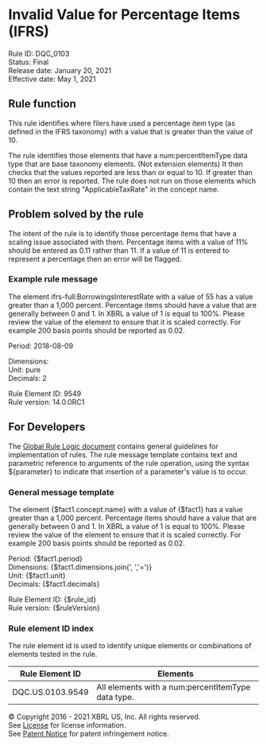 # Invalid Value for Percentage Items (IFRS)  
Rule ID: DQC_0103  
Status: Final  
Release date: January 20, 2021  
Effective date: May 1, 2021  
  
## Rule function
This rule identifies where filers have used a percentage item type (as defined in the IFRS taxonomy) with a value that is greater than the value of 10.

The rule identifies those elements that have a num:percentItemType data type that are base taxonomy elements. (Not extension elements)  It then checks that the values reported are less than or equal to 10. If greater than 10 then an error is reported. The rule does not run on those elements which contain the text string "ApplicableTaxRate" in the concept name.

## Problem solved by the rule
The intent of the rule is to identify those percentage items that have a scaling issue associated with them. Percentage items with a value of 11% should be entered as 0.11 rather than 11.  If a value of 11 is entered to represent a percentage then an error will be flagged.  

### Example rule message 
The element ifrs-full:BorrowingsInterestRate with a value of 55 has a value greater than a 1,000 percent.  Percentage items should have a value that are generally between 0 and 1. In XBRL a value of 1 is equal to 100%. Please review the value of the element to ensure that it is scaled correctly.  For example 200 basis points should be reported as 0.02.
 

Period: 2018-08-09

Dimensions:  
Unit: pure  
Decimals: 2

Rule Element ID: 9549  
Rule version: 14.0.0RC1

## For Developers  
The [Global Rule Logic document](https://github.com/DataQualityCommittee/dqc_us_rules/blob/master/docs/GlobalRuleLogic.md) contains general guidelines for implementation of rules. The rule message template contains text and parametric reference to arguments of the rule operation, using the syntax ${parameter} to indicate that insertion of a parameter's value is to occur.  
  
### General message template  
The element {$fact1.concept.name} with a value of {$fact1} has a value greater than a 1,000 percent.  Percentage items should have a value that are generally between 0 and 1. In XBRL a value of 1 is equal to 100%. Please review the value of the element to ensure that it is scaled correctly.  For example 200 basis points should be reported as 0.02.
 
Period: {$fact1.period}  
Dimensions: {$fact1.dimensions.join(', ','=')}  
Unit: {$fact1.unit}  
Decimals: {$fact1.decimals}

Rule Element ID: {$rule_id}  
Rule version: {$ruleVersion} 
  
### Rule element ID index  
The rule element id is used to identify unique elements or combinations of elements tested in the rule.  

|Rule Element ID|Elements|  
|--------|--------|  
|DQC.US.0103.9549|All elements with a num:percentItemType data type.|
  
© Copyright 2016 - 2021 XBRL US, Inc. All rights reserved.   
See [License](https://xbrl.us/dqc-license) for license information.  
See [Patent Notice](https://xbrl.us/dqc-patent) for patent infringement notice.  

